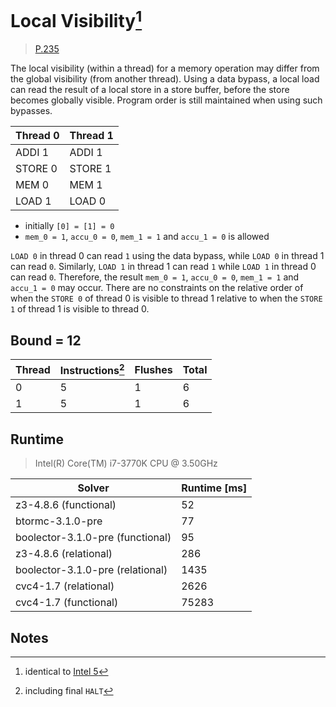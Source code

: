 # Local Visibility[^1]

> [P.235](https://www.amd.com/system/files/TechDocs/24593.pdf#page=235)

The local visibility (within a thread) for a memory operation may differ from the global visibility (from another thread).
Using a data bypass, a local load can read the result of a local store in a store buffer, before the store becomes globally visible.
Program order is still maintained when using such bypasses.

| Thread 0    | Thread 1    |
| ----------- | ----------- |
| ADDI 1      | ADDI 1      |
| STORE 0     | STORE 1     |
| MEM 0       | MEM 1       |
| LOAD 1      | LOAD 0      |

* initially `[0] = [1] = 0`
* `mem_0 = 1`, `accu_0 = 0`, `mem_1 = 1` and `accu_1 = 0` is allowed

`LOAD 0` in thread 0 can read `1` using the data bypass, while `LOAD 0` in thread 1 can read `0`.
Similarly, `LOAD 1` in thread 1 can read `1` while `LOAD 1` in thread 0 can read `0`.
Therefore, the result `mem_0 = 1`, `accu_0 = 0`, `mem_1 = 1` and `accu_1 = 0` may occur.
There are no constraints on the relative order of when the `STORE 0` of thread 0 is visible to thread 1 relative to when the `STORE 1` of thread 1 is visible to thread 0.

## Bound = 12

| Thread    | Instructions[^2]  | Flushes | Total |
| --------- | ----------------  | ------- | ----- |
| 0         | 5                 | 1       | 6     |
| 1         | 5                 | 1       | 6     |

## Runtime

> Intel(R) Core(TM) i7-3770K CPU @ 3.50GHz

| Solver                           | Runtime [ms] |
| -------------------------------- | ------------ |
| z3-4.8.6 (functional)            | 52           |
| btormc-3.1.0-pre                 | 77           |
| boolector-3.1.0-pre (functional) | 95           |
| z3-4.8.6 (relational)            | 286          |
| boolector-3.1.0-pre (relational) | 1435         |
| cvc4-1.7 (relational)            | 2626         |
| cvc4-1.7 (functional)            | 75283        |

## Notes

[^1]: identical to [Intel 5](../../intel/5)
[^2]: including final `HALT`
